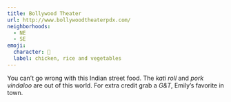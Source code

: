 ```yaml
---
title: Bollywood Theater
url: http://www.bollywoodtheaterpdx.com/
neighborhoods:
  - NE
  - SE
emoji:
  character: 🥘
  label: chicken, rice and vegetables
---
```

You can’t go wrong with this Indian street food. The _kati roll_ and _pork vindaloo_ are out of this world. For extra credit grab a _G&T_, Emily’s favorite in town.